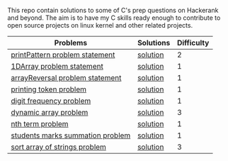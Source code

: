 This repo contain solutions to some of C's prep questions on Hackerank and beyond.
The aim is to have my C skills ready enough to contribute to open source projects on linux kernel and other related projects.

| Problems | Solutions | Difficulty |
|----------|-----------| ---------- |
| [printPattern problem statement](https://www.hackerrank.com/challenges/printing-pattern-2?isFullScreen=true) | [solution](https://github.com/streetCoderr/30-Days-Of-C/blob/main/printPattern.c) | 2 |
| [1DArray problem statement](https://www.hackerrank.com/challenges/1d-arrays-in-c/problem?isFullScreen=true) | [solution](https://github.com/streetCoderr/30-Days-Of-C/blob/main/1DArray.c) | 1 |
| [arrayReversal problem statement](https://www.hackerrank.com/challenges/reverse-array-c/problem?isFullScreen=true) | [solution](https://github.com/streetCoderr/30-Days-Of-C/blob/main/arrayReversal.c) | 1 |
| [printing token problem](https://www.hackerrank.com/challenges/printing-tokens-/problem?isFullScreen=true) | [solution](https://github.com/streetCoderr/30-Days-Of-C/blob/main/printToken.c) | 1 |
| [digit frequency problem](https://www.hackerrank.com/challenges/frequency-of-digits-1/problem?isFullScreen=true) | [solution](https://github.com/streetCoderr/30-Days-Of-C/blob/main/digitFrequency.c) | 1 |
| [dynamic array problem](https://www.hackerrank.com/challenges/dynamic-array-in-c/problem?isFullScreen=true) | [solution](https://github.com/streetCoderr/30-Days-Of-C/blob/main/dynamicArray.c) | 3 |
| [nth term problem](https://www.hackerrank.com/challenges/recursion-in-c/problem?isFullScreen=true) | [solution](https://github.com/streetCoderr/30-Days-Of-C/blob/main/nthTerm.c) | 1 |
| [students marks summation problem](https://www.hackerrank.com/challenges/students-marks-sum/problem?isFullScreen=true) | [solution](https://github.com/streetCoderr/30-Days-Of-C/blob/main/markSum.c) | 1 |
| [sort array of strings problem](https://www.hackerrank.com/challenges/sorting-array-of-strings/problem?isFullScreen=true) | [solution](https://github.com/streetCoderr/30-Days-Of-C/blob/main/string_array_sort.c) | 3 |

